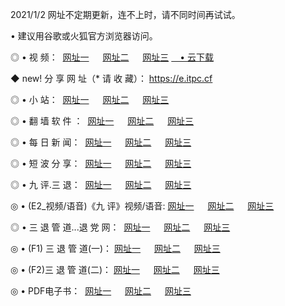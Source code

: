 <p>2021/1/2 网址不定期更新，连不上时，请不同时间再试试。
<p>• 建议用谷歌或火狐官方浏览器访问。
<p>◎ • 视 频： 
<a href="http://huw.wemusiclabel.com/" target="_blank">网址一</a> 　 
<a href="http://hpd.wemusiclabel.com/" target="_blank">网址二</a> 　 
<a href="http://hpd.wemusiclabel.com/b.html" target="_blank">网址三</a>
<a href="https://yadi.sk/d/d0sUeAOpal3njw" target="_blank">　• 云下载 </a></p>
<p>◆ new! 分 享 网 址（* 请 收 藏）： <a href="http://hva.wemusiclabel.com/a.html">https://e.itpc.cf</a></p>

<p>◎ • 小 站：  
<a href="http://huw.wemusiclabel.com/f.html" target="_blank">网址一</a> 　 
<a href="http://hpd.wemusiclabel.com/h.html" target="_blank">网址二</a> 　 
<a href="http://hpd.wemusiclabel.com/k/" target="_blank">网址三</a></p>
<p>◎ • 翻 墙 软 件 ：  
<a href="http://huw.wemusiclabel.com/ff/" target="_blank">网址一</a> 　 
<a href="http://hpd.wemusiclabel.com/s/read/a1_nd.html" target="_blank">网址二</a> 　 
<a href="http://hpd.wemusiclabel.com/ff/index.html" target="_blank">网址三</a></p>
<p>◎ • 每 日 新 闻：  
<a href="http://huw.wemusiclabel.com/day/" target="_blank">网址一</a> 　 
<a href="http://hpd.wemusiclabel.com/day/" target="_blank">网址二</a> 　 
<a href="http://hpd.wemusiclabel.com/day/index.html" target="_blank">网址三</a></p>
<p>◎ • 短 波 分 享：  
<a href="http://huw.wemusiclabel.com/h/" target="_blank">网址一</a> 　 
<a href="http://hpd.wemusiclabel.com/h/" target="_blank">网址二</a> 　 
<a href="http://hpd.wemusiclabel.com/h/index.html" target="_blank">网址三</a></p>
<p>◎ • 九 评.三 退：  
<a href="http://huw.wemusiclabel.com/t/" target="_blank">网址一</a> 　 
<a href="http://hpd.wemusiclabel.com/v2/index.html" target="_blank">网址二</a> 　 
<a href="http://hpd.wemusiclabel.com/tt/index.html" target="_blank">网址三</a> 　</p>
<p>◎ • (E2_视频/语音)《九 评》视频/语音: 
<a href="http://hpd.wemusiclabel.com/7738.html" target="_blank">网址一</a> 　 
<a href="http://hpd.wemusiclabel.com/7614.html" target="_blank">网址二</a> 　 
<a href="http://hpd.wemusiclabel.com/7633.html" target="_blank">网址三</a></p>
<p>◎ • 三 退 管 道...退 党 网：  
<a href="http://huw.wemusiclabel.com/go/td1.html" target="_blank">网址一</a> 　 
<a href="http://hpd.wemusiclabel.com/go/td2.html" target="_blank">网址二</a> 　 
<a href="http://hpd.wemusiclabel.com/go/td3.html" target="_blank">网址三</a></p>
<p>◎ • (F1) 三 退 管 道(一)： 
<a href="http://huw.wemusiclabel.com/dd/" target="_blank">网址一</a> 　 
<a href="http://hpd.wemusiclabel.com/s/read/a1_tdx.html" target="_blank">网址二</a> 　 
<a href="http://hpd.wemusiclabel.com/dd/" target="_blank">网址三</a></p>
<p>◎ • (F2)三 退 管 道(二)： 
<a href="http://hpd.wemusiclabel.com/d/" target="_blank">网址一</a> 　 
<a href="http://huw.wemusiclabel.com/d/index.html" target="_blank">网址二</a> 　 
<a href="http://hpd.wemusiclabel.com/d/" target="_blank">网址三</a></p>
<p>◎ • PDF电子书：  
<a href="http://huw.wemusiclabel.com/p/" target="_blank">网址一</a> 　 
<a href="http://hpd.wemusiclabel.com/p/index.html" target="_blank">网址二</a> 　 
<a href="http://hpd.wemusiclabel.com/p/" target="_blank">网址三</a></p>
